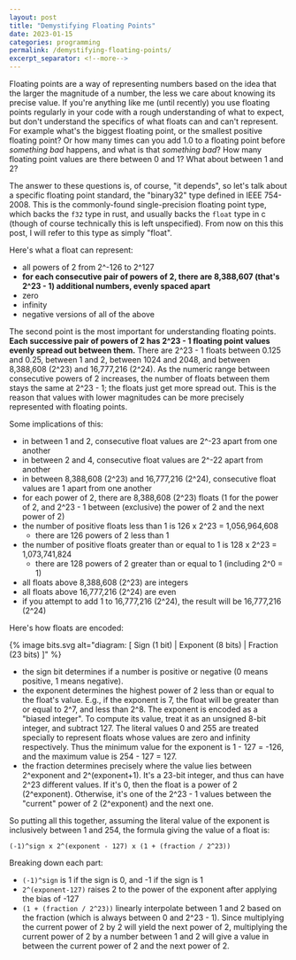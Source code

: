 ```yaml
---
layout: post
title: "Demystifying Floating Points"
date: 2023-01-15
categories: programming
permalink: /demystifying-floating-points/
excerpt_separator: <!--more-->
---
```


Floating points are a way of representing numbers based on the idea that the
larger the magnitude of a number, the less we care about knowing its precise
value. If you're anything like me (until recently) you use floating points regularly in your code
with a rough understanding of what to expect, but don't understand the specifics
of what floats can and can't represent. For example what's the biggest floating
point, or the smallest positive floating point? Or how many times can you add
1.0 to a floating point before _something bad_ happens, and what is that
_something bad_? How many floating point values are there between 0 and 1? What
about between 1 and 2?

The answer to these questions is, of course, "it depends", so let's talk about a
specific floating point standard, the "binary32" type defined in IEEE 754-2008.
This is the commonly-found single-precision floating point type, which
backs the `f32` type in rust, and usually backs the `float` type in c
(though of course technically this is left unspecified).
From now on this this post, I will refer to this type as simply "float".

Here's what a float can represent: 
 - all powers of 2 from 2^-126 to 2^127
 - __for each consecutive pair of powers of 2, there are 8,388,607 (that's 2^23 - 1)
   additional numbers, evenly spaced apart__
 - zero
 - infinity
 - negative versions of all of the above

The second point is the most important for understanding floating points. __Each
successive pair of powers of 2 has 2^23 - 1 floating point values evenly spread
out between them.__
There are 2^23 - 1 floats between 0.125 and 0.25, between 1 and 2, between 1024
and 2048, and between 8,388,608 (2^23) and 16,777,216 (2^24). As the numeric
range between consecutive powers of 2 increases, the number of floats between
them stays the same at 2^23 - 1; the floats just get more spread out.
This is the reason that values with lower
magnitudes can be more precisely represented with floating points.

Some implications of this:
 - in between 1 and 2, consecutive float values are 2^-23 apart from one
   another
 - in between 2 and 4, consecutive float values are 2^-22 apart from another
 - in between 8,388,608 (2^23) and 16,777,216 (2^24), consecutive float values
   are 1 apart from one another
 - for each power of 2, there are 8,388,608 (2^23) floats (1 for the power of 2,
   and 2^23 - 1 between (exclusive) the power of 2 and the next power of 2)
 - the number of positive floats less than 1 is 126 x 2^23 = 1,056,964,608
   - there are 126 powers of 2 less than 1
 - the number of positive floats greater than or equal to 1 is 128 x 2^23 = 1,073,741,824
   - there are 128 powers of 2 greater than or equal to 1 (including 2^0 = 1)
 - all floats above 8,388,608 (2^23) are integers
 - all floats above 16,777,216 (2^24) are even
 - if you attempt to add 1 to 16,777,216 (2^24), the result will be 16,777,216 (2^24)

Here's how floats are encoded:

{% image bits.svg alt="diagram: [ Sign (1 bit) | Exponent (8 bits) | Fraction (23 bits) ]" %}

<!--more-->

 - the sign bit determines if a number is positive or negative (0 means positive, 1
   means negative).
 - the exponent determines the highest power of 2 less than or equal to the float's value.
   E.g., if the exponent is 7, the float will be greater than or equal to 2^7,
   and less than 2^8. The exponent is encoded as a "biased integer". To compute
   its value, treat it as an unsigned 8-bit integer, and subtract 127. The
   literal values 0 and 255 are treated specially to represent floats whose
   values are zero and infinity respectively. Thus the minimum value for the
   exponent is 1 - 127 = -126, and the maximum value is 254 - 127 = 127.
 - the fraction determines precisely where the value lies between 2^exponent and
   2^(exponent+1). It's a 23-bit integer, and thus can have 2^23 different
   values. If it's 0, then the float is a power of 2 (2^exponent). Otherwise,
   it's one of the 2^23 - 1 values between the "current" power of 2 (2^exponent)
   and the next one.

So putting all this together, assuming the literal value of the exponent is inclusively between 1 and
254, the formula giving the value of a float is:
```
(-1)^sign x 2^(exponent - 127) x (1 + (fraction / 2^23))
```
Breaking down each part:
 - `(-1)^sign` is 1 if the sign is 0, and -1 if the sign is 1
 - `2^(exponent-127)` raises 2 to the power of the exponent after applying the bias of -127
 - `(1 + (fraction / 2^23))` linearly interpolate between 1 and 2 based on the
   fraction (which is always between 0 and 2^23 - 1). Since multiplying the
   current power of 2 by 2 will yield the next power of 2, multiplying the
   current power of 2 by a number between 1 and 2 will give a value in between
   the current power of 2 and the next power of 2.
